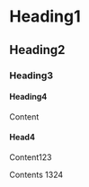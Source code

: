 # Heading1

## Heading2

### Heading3

#### Heading4

Content

#### Head4

Content123

Contents 1324
